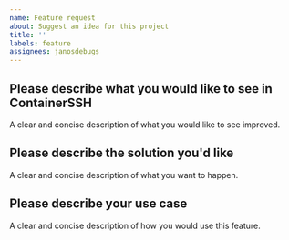 ```yaml
---
name: Feature request
about: Suggest an idea for this project
title: ''
labels: feature
assignees: janosdebugs
---
```


## Please describe what you would like to see in ContainerSSH

A clear and concise description of what you would like to see improved.

## Please describe the solution you'd like

A clear and concise description of what you want to happen.

## Please describe your use case

A clear and concise description of how you would use this feature.

